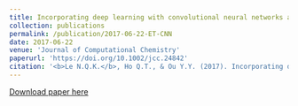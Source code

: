 ```yaml
---
title: Incorporating deep learning with convolutional neural networks and position specific scoring matrices for identifying electron transport proteins
collection: publications
permalink: /publication/2017-06-22-ET-CNN
date: 2017-06-22
venue: 'Journal of Computational Chemistry'
paperurl: 'https://doi.org/10.1002/jcc.24842'
citation: '<b>Le N.Q.K.</b>, Ho Q.T., & Ou Y.Y. (2017). Incorporating deep learning with convolutional neural networks and position specific scoring matrices for identifying electron transport proteins. <i>Journal of Computational Chemistry</i>, 38(23), 2000-2006.'
---
```


[Download paper here](https://doi.org/10.1002/jcc.24842)
